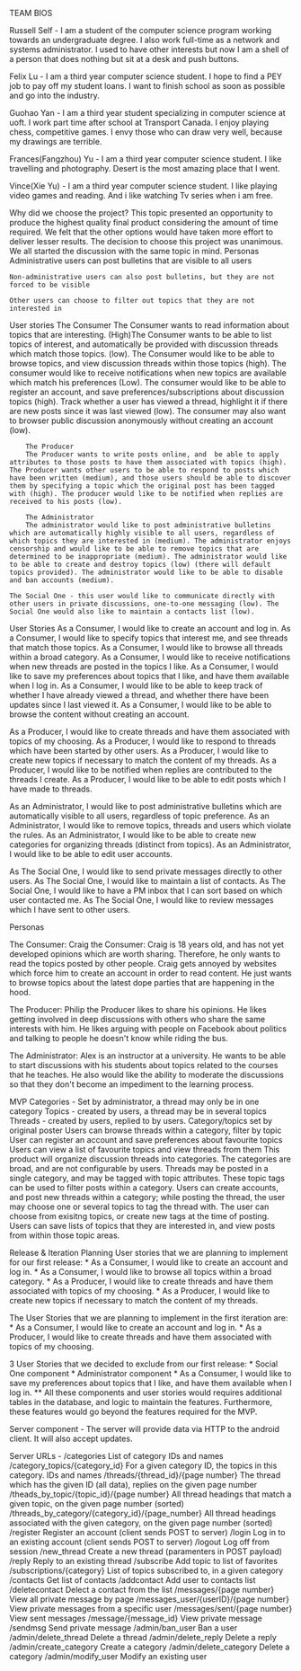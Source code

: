 TEAM BIOS

Russell Self - I am a student of the computer science program working towards an undergraduate degree. I also work full-time as a network and systems administrator. I used to have other interests but now I am a shell of a person that does nothing but sit at a desk and push buttons.  

Felix Lu - I am a third year computer science student. I hope to find a PEY job to pay off my student loans. I want to finish school as soon as possible and go into the industry.

Guohao Yan - I am a third year student specializing in computer science at uoft. I work part time after school at Transport Canada. I enjoy playing chess, competitive games. I envy those who can draw very well, because my drawings are terrible.

Frances(Fangzhou) Yu - I am a third year computer science student. I like travelling and photography. Desert is the most amazing place that I went.

Vince(Xie Yu) - I am a third year computer science student. I like playing video games and reading. And i like watching 
Tv series when i am free.

Why did we choose the project?
This topic presented an opportunity to produce the highest quality final product considering the amount of time required. We felt that the other options would have taken more effort to deliver lesser results.
The decision to choose this project was unanimous. We all started the discussion with the same topic in mind.
Personas
    Administrative users can post bulletins that are visible to all users

    Non-administrative users can also post bulletins, but they are not forced to be visible

    Other users can choose to filter out topics that they are not interested in
User stories
    The Consumer
        The Consumer wants to read information about topics that are interesting. (High)The Consumer wants to be able to list topics of interest, and automatically be provided with discussion threads which match those topics. (low). The Consumer would like to be able to browse topics, and view discussion threads within those topics (high). The consumer would like to receive notifications when new topics are available which match his preferences (Low). The consumer would like to be able to register an account, and save preferences/subscriptions about discussion topics (high). Track whether a user has viewed a thread, highlight it if there are new posts since it was last viewed (low). The consumer may also want to browser public discussion anonymously without creating an account (low).

        The Producer
        The Producer wants to write posts online, and  be able to apply attributes to those posts to have them associated with topics (high). The Producer wants other users to be able to respond to posts which have been written (medium), and those users should be able to discover them by specifying a topic which the original post has been tagged with (high). The producer would like to be notified when replies are received to his posts (low).

        The Administrator
        The administrator would like to post administrative bulletins which are automatically highly visible to all users, regardless of which topics they are interested in (medium). The administrator enjoys censorship and would like to be able to remove topics that are determined to be inappropriate (medium). The administrator would like to be able to create and destroy topics (low) (there will default topics provided). The administrator would like to be able to disable and ban accounts (medium).

    The Social One - this user would like to communicate directly with other users in private discussions, one-to-one messaging (low). The Social One would also like to maintain a contacts list (low).

User Stories
As a Consumer, I would like to create an account and log in.
As a Consumer, I would like to specify topics that interest me, and see threads that match those topics.
As a Consumer, I would like to browse all threads within a broad category.
As a Consumer, I would like to receive notifications when new threads are posted in the topics I like.
As a Consumer, I would like to save my preferences about topics that I like, and have them available when I log in.
As a Consumer, I would like to be able to keep track of whether I have already viewed a thread, and whether there have been updates since I last viewed it.
As a Consumer, I would like to be able to browse the content without creating an account.

As a Producer, I would like to create threads and have them associated with topics of my choosing.
As a Producer, I would like to respond to threads which have been started by other users.
As a Producer, I would like to create new topics if necessary to match the content of my threads.
As a Producer, I would like to be notified when replies are contributed to the threads I create.
As a Producer, I would like to be able to edit posts which I have made to threads.

As an Administrator, I would like to post administrative bulletins which are automatically visible to all users, regardless of topic preference.
As an Administrator, I would like to remove topics, threads and users which violate the rules.
As an Administrator, I would like to be able to create new categories for organizing threads (distinct from topics).
As an Administrator, I would like to be able to edit user accounts.

As The Social One, I would like to send private messages directly to other users.
As The Social One, I would like to maintain a list of contacts.
As The Social One, I would like to have a PM inbox that I can sort based on which user contacted me.
As The Social One, I would like to review messages which I have sent to other users.

Personas

The Consumer: Craig the Consumer: Craig is 18 years old, and has not yet developed opinions which are worth sharing. Therefore, he only wants to read the topics posted by other people. Craig gets annoyed by websites which force him to create an account in order to read content. He just wants to browse topics about the latest dope parties that are happening in the hood.

The Producer: Philip the Producer likes to share his opinions. He likes getting involved in deep discussions with others who share the same interests with him. He likes arguing with people on Facebook about politics and talking to people he doesn't know while riding the bus.

The Administrator: Alex is an instructor at a university. He wants to be able to start discussions with his students about topics related to the courses that he teaches. He also would like the ability to moderate the discussions so that they don't become an impediment to the learning process.

MVP
Categories - Set by administrator, a thread may only be in one category
Topics - created by users, a thread may be in several topics
Threads - created by users, replied to by users. Category/topics set by original poster
Users can browse threads within a category, filter by topic
User can register an account and save preferences about favourite topics
Users can view a list of favourite topics and view threads from them
This product will organize discussion threads into categories. The categories are broad, and are not configurable by users. Threads may be posted in a single category, and may be tagged with topic attributes. These topic tags can be used to filter posts within a category. Users can create accounts, and post new threads within a category; while posting the thread, the user may choose one or several topics to tag the thread with. The user can choose from exisitng topics, or create new tags at the time of posting. Users can save lists of topics that they are interested in, and view posts from within those topic areas.

Release & Iteration Planning
User stories that we are planning to implement for our first release:
    * As a Consumer, I would like to create an account and log in.
    * As a Consumer, I would like to browse all topics within a broad category.
    * As a Producer, I would like to create threads and have them associated with topics of my choosing.
    * As a Producer, I would like to create new topics if necessary to match the content of my threads.

The User Stories  that we are planning to implement in the first iteration are:
    * As a Consumer, I would like to create an account and log in.
    * As a Producer, I would like to create threads and have them associated with topics of my choosing.

3 User Stories that we decided to exclude from our first release:
    * Social One component
    * Administrator component
    * As a Consumer, I would like to save my preferences about topics that I like, and have them available when I log in.
        ** All these components and user stories would requires additional tables in the database, and logic to maintain the features. Furthermore, these features would go beyond the features required for the MVP.

Server component - The server will provide data via HTTP to the android client. It will also accept updates.

Server URLs -
    /categories
        List of category IDs and names
    /category_topics/{category_id}
        For a given category ID, the topics in this category. IDs and names
    /threads/{thread_id}/{page number}
        The thread which has the given ID (all data), replies on the given page number
    /theads_by_topic/{topic_id}/{page number}
        All thread headings that match a given topic, on the given page number (sorted)
    /threads_by_category/{category_id}/{page_number}
        All thread headings associated with the given category, on the given page number (sorted)
    /register
        Register an account (client sends POST to server)
    /login
        Log in to an existing account (client sends POST to server)
    /logout
        Log off from session
    /new_thread
        Create a new thread (paramenters in POST payload)
    /reply
        Reply to an existing thread
    /subscribe
        Add topic to list of favorites
    /subscriptions/{category}
        List of topics subscribed to, in a given category
    /contacts
        Get list of contacts
    /addcontact
        Add user to contacts list
    /deletecontact
        Delect a contact from the list
    /messages/{page number}
        View all private message by page
    /messages_user/{userID}/{page number}
        View private messages from a specific user
    /messages/sent/{page number}
        View sent messages
    /message/{message_id}
        View private message
    /sendmsg
        Send private message
    /admin/ban_user
        Ban a user
    /admin/delete_thread
        Delete a thread
    /admin/delete_reply
        Delete a reply
    /admin/create_category
        Create a category
    /admin/delete_category
        Delete a category
    /admin/modify_user
        Modify an existing user
